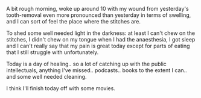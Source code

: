 A bit rough morning, woke up around 10 with my wound from yesterday's tooth-removal even more pronounced than yesterday in terms of swelling, and I can sort of feel the place where the stitches are. 

To shed some well needed light in the darkness: at least I can't chew on the stitches, I didn't chew on my tongue when I had the anaesthesia, I got sleep and I can't really say that my pain is great today except for parts of eating that I still struggle with unfortunately. 

Today is a day of healing.. so a lot of catching up with the public intellectuals, anything I've missed.. podcasts.. books to the extent I can.. and some well needed cleaning. 

I think I'll finish today off with some movies. 